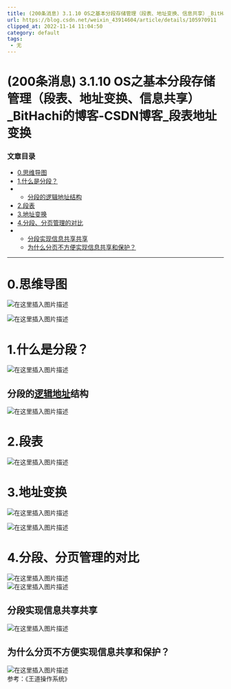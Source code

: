 ```yaml
---
title: (200条消息) 3.1.10 OS之基本分段存储管理（段表、地址变换、信息共享）_BitHachi的博客-CSDN博客_段表地址变换
url: https://blog.csdn.net/weixin_43914604/article/details/105970911
clipped_at: 2022-11-14 11:04:50
category: default
tags: 
 - 无
---
```



# (200条消息) 3.1.10 OS之基本分段存储管理（段表、地址变换、信息共享）_BitHachi的博客-CSDN博客_段表地址变换

### 文章目录

*   [0.思维导图](#0_3)
*   [1.什么是分段？](#1_7)
*   *   [分段的逻辑地址结构](#_9)
*   [2.段表](#2_11)
*   [3.地址变换](#3_13)
*   [4.分段、分页管理的对比](#4_17)
*   *   [分段实现信息共享共享](#_21)
    *   [为什么分页不方便实现信息共享和保护？](#_23)

* * *

# 0.思维导图

![在这里插入图片描述](assets/1668395090-9f061c724d161021ae52e629987327bc.png)

![在这里插入图片描述](assets/1668395090-f4342fda7d0e708b8ba85adaceb69495.png)

# 1.什么是分段？

![在这里插入图片描述](assets/1668395090-0a6f5b96d1116558914bb5bef0b41fff.png)

## 分段的[逻辑地址](https://so.csdn.net/so/search?q=%E9%80%BB%E8%BE%91%E5%9C%B0%E5%9D%80&spm=1001.2101.3001.7020)结构

![在这里插入图片描述](assets/1668395090-d398db2c49e3389b194aa90019033a40.png)

# 2.段表

![在这里插入图片描述](assets/1668395090-c917d4b7dabd0308ae6d8ccca067978e.png)

# 3.地址变换

![在这里插入图片描述](assets/1668395090-eda5cafa17476429d62d465e940f17e5.png)

![在这里插入图片描述](assets/1668395090-62dc726d8d318f56a6e2261b9170bc14.png)

# 4.分段、分页管理的对比

![在这里插入图片描述](assets/1668395090-f0a36958439da4fb8a893693256af452.png)  
![在这里插入图片描述](assets/1668395090-776c55d0b35c14fbdd7233145fbe12d3.png)

## 分段实现信息共享共享

![在这里插入图片描述](assets/1668395090-3c96058a8164596c5cb7aaa3b38870f3.png)

## 为什么分页不方便实现信息共享和保护？

![在这里插入图片描述](assets/1668395090-eca8ca1a1352c1b08c2c44a4ae47f075.png)  
参考：《王道操作系统》